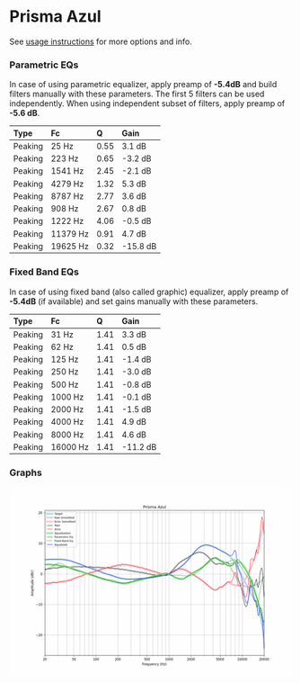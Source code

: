 # Prisma Azul
See [usage instructions](https://github.com/jaakkopasanen/AutoEq#usage) for more options and info.

### Parametric EQs
In case of using parametric equalizer, apply preamp of **-5.4dB** and build filters manually
with these parameters. The first 5 filters can be used independently.
When using independent subset of filters, apply preamp of **-5.6 dB**.

| Type    | Fc       |    Q | Gain     |
|:--------|:---------|:-----|:---------|
| Peaking | 25 Hz    | 0.55 | 3.1 dB   |
| Peaking | 223 Hz   | 0.65 | -3.2 dB  |
| Peaking | 1541 Hz  | 2.45 | -2.1 dB  |
| Peaking | 4279 Hz  | 1.32 | 5.3 dB   |
| Peaking | 8787 Hz  | 2.77 | 3.6 dB   |
| Peaking | 908 Hz   | 2.67 | 0.8 dB   |
| Peaking | 1222 Hz  | 4.06 | -0.5 dB  |
| Peaking | 11379 Hz | 0.91 | 4.7 dB   |
| Peaking | 19625 Hz | 0.32 | -15.8 dB |

### Fixed Band EQs
In case of using fixed band (also called graphic) equalizer, apply preamp of **-5.4dB**
(if available) and set gains manually with these parameters.

| Type    | Fc       |    Q | Gain     |
|:--------|:---------|:-----|:---------|
| Peaking | 31 Hz    | 1.41 | 3.3 dB   |
| Peaking | 62 Hz    | 1.41 | 0.5 dB   |
| Peaking | 125 Hz   | 1.41 | -1.4 dB  |
| Peaking | 250 Hz   | 1.41 | -3.0 dB  |
| Peaking | 500 Hz   | 1.41 | -0.8 dB  |
| Peaking | 1000 Hz  | 1.41 | -0.1 dB  |
| Peaking | 2000 Hz  | 1.41 | -1.5 dB  |
| Peaking | 4000 Hz  | 1.41 | 4.9 dB   |
| Peaking | 8000 Hz  | 1.41 | 4.6 dB   |
| Peaking | 16000 Hz | 1.41 | -11.2 dB |

### Graphs
![](./Prisma%20Azul.png)